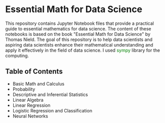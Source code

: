 # Essential Math for Data Science

This repository contains Jupyter Notebook files that provide a practical guide to essential mathematics for data science. The content of these notebooks is based on the book "Essential Math for Data Science" by Thomas Nield. The goal of this repository is to help data scientists and aspiring data scientists enhance their mathematical understanding and apply it effectively in the field of data science.
I used <font color = green>sympy</font> library for the computing.

## Table of Contents

- Basic Math and Calculus
- Probability
- Descriptive and Inferential Statistics
- Linear Algebra
- Linear Regression
- Logistic Regression and Classification
- Neural Networks
